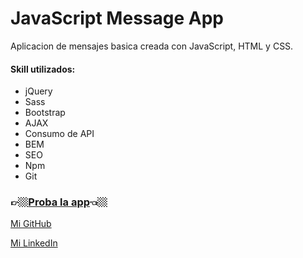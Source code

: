 # JavaScript Message App
Aplicacion de mensajes basica creada con JavaScript, HTML y CSS.

#### Skill utilizados:
* jQuery
* Sass
* Bootstrap
* AJAX
* Consumo de API
* BEM
* SEO
* Npm
* Git


### 👉🏼[Proba la app](https://franrappazzini.github.io/MessagesApp/)👈🏼

[Mi GitHub](https://github.com/franRappazzini)

[Mi LinkedIn](https://www.linkedin.com/in/franciscorappazzini/) 
